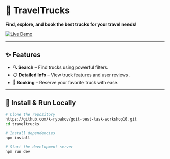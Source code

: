 # 🚚 TravelTrucks

**Find, explore, and book the best trucks for your travel needs!**

[![Live Demo](https://img.shields.io/badge/Live_Demo-TravelTrucks-brightgreen?style=for-the-badge)](https://goit-test-task-workshop10.vercel.app/)

---

## ✨ Features

- 🔍 **Search** – Find trucks using powerful filters.
- 📋 **Detailed Info** – View truck features and user reviews.
- 📅 **Booking** – Reserve your favorite truck with ease.

---

## 🚀 Install & Run Locally

```sh
# Clone the repository
https://github.com/k-rybakov/goit-test-task-workshop10.git
cd traveltrucks

# Install dependencies
npm install

# Start the development server
npm run dev

```
